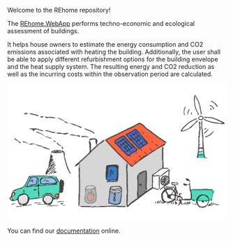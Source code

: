 Welcome to the REhome repository!

The [REhome.WebApp](https://rehome-webapp.herokuapp.com/) performs techno-economic and ecological assessment of buildings.


It helps house owners to estimate the energy consumption and CO2 emissions associated with heating the building. Additionally, the user shall be able to apply different refurbishment options for the building envelope and the heat supply system.  The resulting energy and CO2 reduction as well as the incurring costs within the observation period are calculated. 

![rehome_image](/WebApp/assets/building_before_and_after.png)

You can find our [documentation](https://rehome.readthedocs.io/en/latest/index.html) online.
